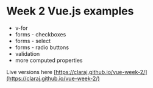 # Week 2 Vue.js examples 

* v-for 
* forms - checkboxes
* forms - select 
* forms - radio buttons
* validation
* more computed properties

Live versions here [https://claraj.github.io/vue-week-2/](https://claraj.github.io/vue-week-2/)
